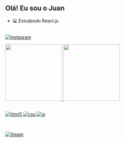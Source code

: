 ## Olá! Eu sou o Juan
- 💻 Estudando React.js
##
[![Instagram](https://img.shields.io/badge/Instagram-E4405F?style=for-the-badge&logo=instagram&logoColor=white)](https://instagram.com/juangabrieldev)

<div>
  <a href="https://beacons.ai/Juangabrieldev1">
  <img height="180em" src="https://github-readme-stats.vercel.app/api?username=Juangabrieldev1&show_icons=true&theme=dracula&include_all_commits=true&count_private=true"/>
  <img height="180em" src="https://github-readme-stats.vercel.app/api/top-langs/?username=Juangabrieldev1&layout=compact&langs_count=16&theme=dracula"/>

##

<div style="display: inline_block">
  <img align="center" alt="html5" src="https://img.shields.io/badge/HTML5-E34F26?style=for-the-badge&logo=html5&logoColor=white" />
  <img align="center" alt="css" src="https://img.shields.io/badge/CSS3-1572B6?style=for-the-badge&logo=css3&logoColor=white" />
  <img align="center" alt="js" src="https://img.shields.io/badge/JavaScript-F7DF1E?style=for-the-badge&logo=javascript&logoColor=black" />
  
</div><br/>

##
[![Steam](https://img.shields.io/badge/Steam-000000?style=for-the-badge&logo=steam&logoColor=white)](https://steamcommunity.com/profiles/76561198271380790/)





